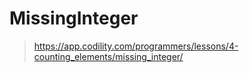 # MissingInteger
>https://app.codility.com/programmers/lessons/4-counting_elements/missing_integer/

